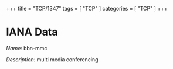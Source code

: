 +++
title = "TCP/1347"
tags = [ "TCP" ]
categories = [ "TCP" ]
+++

# IANA Data

_Name:_ bbn-mmc

_Description:_ multi media conferencing

